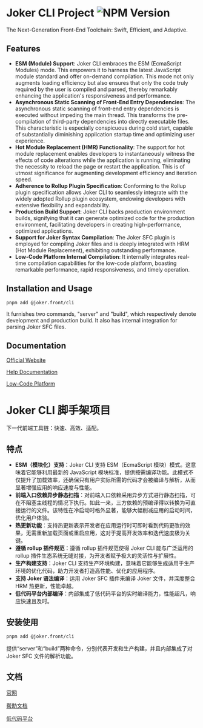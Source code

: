 # Joker CLI Project ![NPM Version](https://img.shields.io/npm/v/%40joker.front%2Fcli)

The Next-Generation Front-End Toolchain: Swift, Efficient, and Adaptive.

## Features

-   **ESM (Module) Support**: Joker CLI embraces the ESM (EcmaScript Modules) mode. This empowers it to harness the latest JavaScript module standard and offer on-demand compilation. This mode not only augments loading efficiency but also ensures that only the code truly required by the user is compiled and parsed, thereby remarkably enhancing the application's responsiveness and performance.
-   **Asynchronous Static Scanning of Front-End Entry Dependencies**: The asynchronous static scanning of front-end entry dependencies is executed without impeding the main thread. This transforms the pre-compilation of third-party dependencies into directly executable files. This characteristic is especially conspicuous during cold start, capable of substantially diminishing application startup time and optimizing user experience.
-   **Hot Module Replacement (HMR) Functionality**: The support for hot module replacement enables developers to instantaneously witness the effects of code alterations while the application is running, eliminating the necessity to reload the page or restart the application. This is of utmost significance for augmenting development efficiency and iteration speed.
-   **Adherence to Rollup Plugin Specification**: Conforming to the Rollup plugin specification allows Joker CLI to seamlessly integrate with the widely adopted Rollup plugin ecosystem, endowing developers with extensive flexibility and expandability.
-   **Production Build Support**: Joker CLI backs production environment builds, signifying that it can generate optimized code for the production environment, facilitating developers in creating high-performance, optimized applications.
-   **Support for Joker Syntax Compilation**: The Joker SFC plugin is employed for compiling Joker files and is deeply integrated with HRM (Hot Module Replacement), exhibiting outstanding performance.
-   **Low-Code Platform Internal Compilation**: It internally integrates real-time compilation capabilities for the low-code platform, boasting remarkable performance, rapid responsiveness, and timely operation.

## Installation and Usage

```
pnpm add @joker.front/cli
```

It furnishes two commands, "server" and "build", which respectively denote development and production build. It also has internal integration for parsing Joker SFC files.

## Documentation

[Official Website](https://www.jokers.pub)

[Help Documentation](https://front.jokers.pub/cli/introduction)

[Low-Code Platform](https://lowcode.jokers.pub)

# Joker CLI 脚手架项目

下一代前端工具链：快速、高效、适配。

## 特点

-   **ESM（模块化）支持**：Joker CLI 支持 ESM（EcmaScript 模块）模式。这意味着它能够利用最新的 JavaScript 模块标准，提供按需编译功能。此模式不仅提升了加载效率，还确保只有用户实际所需的代码才会被编译与解析，从而显著增强应用的响应速度与性能。
-   **前端入口依赖异步静态扫描**：对前端入口依赖采用异步方式进行静态扫描，可在不阻塞主线程的情况下执行。如此一来，三方依赖的预编译得以转换为可直接运行的文件。该特性在冷启动时格外显著，能够大幅削减应用的启动时间，优化用户体验。
-   **热更新功能**：支持热更新表示开发者在应用运行时可即时看到代码更改的效果，无需重新加载页面或重启应用，这对于提高开发效率和迭代速度极为关键。
-   **遵循 rollup 插件规范**：遵循 rollup 插件规范使得 Joker CLI 能与广泛运用的 rollup 插件生态系统无缝对接，为开发者赋予极大的灵活性与扩展性。
-   **生产构建支持**：Joker CLI 支持生产环境构建，意味着它能够生成适用于生产环境的优化代码，助力开发者打造高性能、优化的应用程序。
-   **支持 Joker 语法编译**：运用 Joker SFC 插件来编译 Joker 文件，并深度整合 HRM 热更新，性能卓越。
-   **低代码平台内部编译**：内部集成了低代码平台的实时编译能力，性能超凡，响应快速且及时。

## 安装使用

```
pnpm add @joker.front/cli
```

提供“server”和“build”两种命令，分别代表开发和生产构建，并且内部集成了对 Joker SFC 文件的解析功能。

## 文档

[官网](https://www.jokers.pub)

[帮助文档](https://front.jokers.pub/cli/introduction)

[低代码平台](https://lowcode.jokers.pub)
